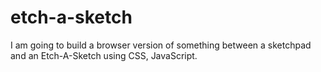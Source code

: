 # etch-a-sketch

I am going to build a browser version of something between a sketchpad and an Etch-A-Sketch using CSS, JavaScript.